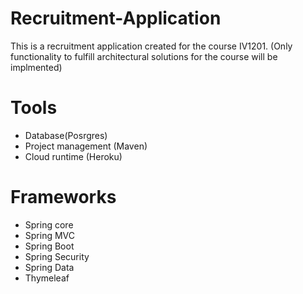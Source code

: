 # Recruitment-Application
This is a recruitment application created for the course IV1201. 
(Only functionality to fulfill architectural solutions for the course will be implmented)

# Tools
  * Database(Posrgres)
  * Project management (Maven)
  * Cloud runtime (Heroku)

# Frameworks
  * Spring core
  * Spring MVC
  * Spring Boot
  * Spring Security
  * Spring Data
  * Thymeleaf
  
